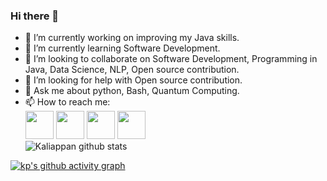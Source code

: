 ### Hi there 👋

<!--
**kaliappan01/kaliappan01** is a ✨ _special_ ✨ repository because its `README.md` (this file) appears on your GitHub profile.
-->

- 🔭 I’m currently working on improving my Java skills.
- 🌱 I’m currently learning Software Development.
- 👯 I’m looking to collaborate on Software Development, Programming in Java, Data Science, NLP, Open source contribution.
- 🤔 I’m looking for help with Open source contribution.
- 💬 Ask me about python, Bash, Quantum Computing.
- 📫 How to reach me:   
<a href="https://www.hackerrank.com/kaliappan?" target="_blank"><img src="https://cdn.worldvectorlogo.com/logos/hackerrank.svg" height="45px" width="45px" /></a>
<a href="https://leetcode.com/kaliappan/" target="_blank"><img src="https://upload.wikimedia.org/wikipedia/commons/1/19/LeetCode_logo_black.png" height="45px" width="45px" /></a>
<a href="https://www.linkedin.com/in/kaliappan-yadav-85aa77200/" target="_blank"><img src="https://cdn.worldvectorlogo.com/logos/linkedin-icon-2.svg" height="45px" width="45px" /></a>
<a href="https://www.kaggle.com/kaliappanyadav" target="_blank"><img src="https://www.vectorlogo.zone/logos/kaggle/kaggle-icon.svg" height="45px" width="45px" /></a>  
![Kaliappan github stats](https://github-readme-stats.vercel.app/api?username=kaliappan01&theme=dark&show_icons=true&hide_border=true)

[![kp's github activity graph](https://activity-graph.herokuapp.com/graph?username=kaliappan01&theme=react-dark)](https://github.com/kaliappan01/github-readme-activity-graph)
